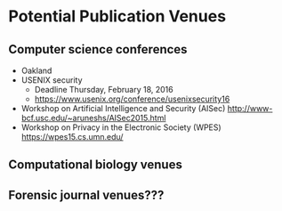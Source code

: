 Potential Publication Venues
============================

Computer science conferences
----------------------------

* Oakland
* USENIX security
    * Deadline Thursday, February 18, 2016
    * https://www.usenix.org/conference/usenixsecurity16
* Workshop on Artificial Intelligence and Security (AISec) http://www-bcf.usc.edu/~aruneshs/AISec2015.html
* Workshop on Privacy in the Electronic Society (WPES) https://wpes15.cs.umn.edu/

Computational biology venues
----------------------------

Forensic journal venues???
--------------------------
